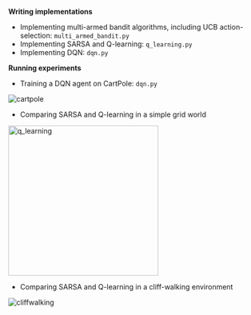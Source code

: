 **Writing implementations**
- Implementing multi-armed bandit algorithms, including UCB action-selection: `multi_armed_bandit.py`
- Implementing SARSA and Q-learning: `q_learning.py`
- Implementing DQN: `dqn.py`

**Running experiments**
- Training a DQN agent on CartPole: `dqn.py`

![cartpole](https://user-images.githubusercontent.com/39344804/204607332-9f393cba-01db-4bd6-af3d-6b859b6fa18f.gif)

- Comparing SARSA and Q-learning in a simple grid world
<img width="300" alt="q_learning" src="https://user-images.githubusercontent.com/39344804/204610343-7e47382b-fda7-4fef-842b-6f5d37889e6c.png">

- Comparing SARSA and Q-learning in a cliff-walking environment

![cliffwalking](https://user-images.githubusercontent.com/39344804/204607173-37ad37c7-1e4b-4059-bf78-2566d6fb7620.png)


